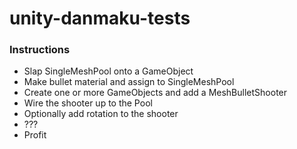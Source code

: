# unity-danmaku-tests

### Instructions

- Slap SingleMeshPool onto a GameObject
- Make bullet material and assign to SingleMeshPool
- Create one or more GameObjects and add a MeshBulletShooter
- Wire the shooter up to the Pool
- Optionally add rotation to the shooter
- ???
- Profit
